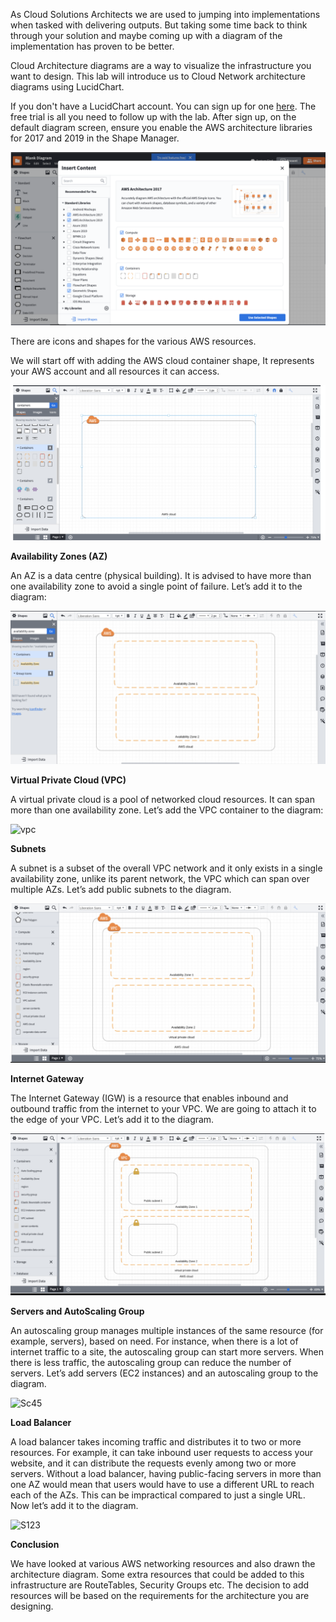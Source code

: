 As Cloud Solutions Architects we are used to jumping into implementations when tasked with delivering outputs. 
But taking some time back to think through your solution and maybe coming up with a diagram of the implementation has proven to be better.

Cloud Architecture diagrams are a way to visualize the infrastructure you want to design. This lab will introduce us to Cloud Network architecture diagrams 
using LucidChart.

If you don't have a LucidChart account. You can sign up for one [here](https://www.lucidchart.com/pages/). The free trial is all you need to follow up with the lab. 
After sign up, on the default diagram screen, ensure you enable the AWS architecture libraries for 2017 and 2019 in the Shape Manager.


![S1](https://github.com/GraciousNgetich/AWS_Architecting_with_lucidchart/blob/main/img1.png)

There are icons and shapes for the various AWS resources. 

We will start off with adding the AWS cloud container shape, It represents your AWS account and all resources it can access.

![S](https://github.com/GraciousNgetich/AWS_Architecting_with_lucidchart/blob/main/img2.png)


**Availability Zones (AZ)**

An AZ is a data centre (physical building). It is advised to have more than one availability zone to avoid a single point of failure. Let’s add it to the diagram:

![zones](https://github.com/GraciousNgetich/AWS_Architecting_with_lucidchart/blob/main/img3.png)


**Virtual Private Cloud (VPC)**

A virtual private cloud is a pool of networked cloud resources. It can span more than one availability zone. Let’s add the VPC container to the diagram:

![vpc]()

**Subnets**

A subnet is a subset of the overall VPC network and it only exists in a single availability zone, unlike its parent network, the VPC which can span over multiple AZs.
Let’s add public subnets to the diagram.

![Subnets](https://github.com/GraciousNgetich/AWS_Architecting_with_lucidchart/blob/main/img4.png)

**Internet Gateway**

The Internet Gateway (IGW) is a resource that enables inbound and outbound traffic from the internet to your VPC. We are going to attach it to the edge of your VPC. Let’s add it to the diagram.

![Sc1](https://github.com/GraciousNgetich/AWS_Architecting_with_lucidchart/blob/main/img5.png)

**Servers and AutoScaling Group**

An autoscaling group manages multiple instances of the same resource (for example, servers), based on need. For instance, when there is a lot of internet traffic to a site, the autoscaling group can start more servers. When there is less traffic, the autoscaling group can reduce the number of servers. 
Let’s add servers (EC2 instances) and an autoscaling group to the diagram.

![Sc45](https://user-images.githubusercontent.com/103466963/171025150-3fb967d0-291c-4929-afbe-6ecb1619a3ab.png)

**Load Balancer**

A load balancer takes incoming traffic and distributes it to two or more resources. For example, it can take inbound user requests to access your website, and it can distribute the requests evenly among two or more servers. Without a load balancer, having public-facing servers in more than one AZ would mean that users would have to use a different URL to reach each of the AZs. 
This can be impractical compared to just a single URL. Now let’s add it to the diagram.

![S123](https://user-images.githubusercontent.com/103466963/171025496-e368fd58-d673-479a-b9a1-c9636debe9f4.png)

**Conclusion**

We have looked at various AWS networking resources and also drawn the architecture diagram. Some extra resources that could be added to this infrastructure are RouteTables, Security Groups etc. 
The decision to add resources will be based on the requirements for the architecture you are designing.



